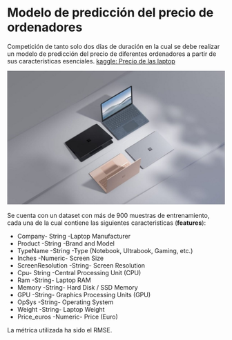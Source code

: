 # Modelo de predicción del precio de ordenadores
Competición de tanto solo dos días de duración en la cual se debe realizar un modelo de predicción del precio de diferentes ordenadores a partir de sus características esenciales.
[kaggle: Precio de las laptop](https://www.kaggle.com/c/precio-de-las-laptop)

![imagen](src/utils/cuatro_ordenadores.jpg)

Se cuenta con un dataset con más de 900 muestras de entrenamiento, cada una de la cual contiene las siguientes caracteristicas (__features__):
- Company- String -Laptop Manufacturer
- Product -String -Brand and Model
- TypeName -String -Type (Notebook, Ultrabook, Gaming, etc.)
- Inches -Numeric- Screen Size
- ScreenResolution -String- Screen Resolution
- Cpu- String -Central Processing Unit (CPU)
- Ram -String- Laptop RAM
- Memory -String- Hard Disk / SSD Memory
- GPU -String- Graphics Processing Units (GPU)
- OpSys -String- Operating System
- Weight -String- Laptop Weight
- Price_euros -Numeric- Price (Euro)

La métrica utilizada ha sido el RMSE.
